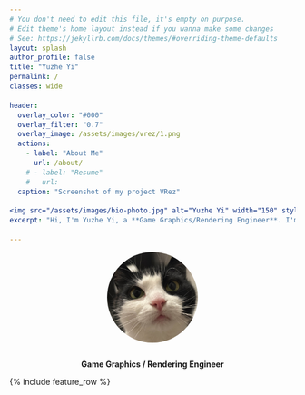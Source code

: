 ```yaml
---
# You don't need to edit this file, it's empty on purpose.
# Edit theme's home layout instead if you wanna make some changes
# See: https://jekyllrb.com/docs/themes/#overriding-theme-defaults
layout: splash
author_profile: false
title: "Yuzhe Yi"
permalink: / 
classes: wide

header:
  overlay_color: "#000"
  overlay_filter: "0.7"
  overlay_image: /assets/images/vrez/1.png
  actions:
    - label: "About Me"
      url: /about/
    # - label: "Resume"
    #   url:
  caption: "Screenshot of my project VRez"

<img src="/assets/images/bio-photo.jpg" alt="Yuzhe Yi" width="150" style="border-radius: 50%; margin-bottom: 1rem;">
excerpt: "Hi, I'm Yuzhe Yi, a **Game Graphics/Rendering Engineer**. I'm currently pursuing my Master's degree in Computing Science at University of Alberta."

---
```


<p align="center">
  <img src="/assets/images/bio-photo.jpg" alt="Yuzhe Yi" width="160" style="border-radius:50%;margin-bottom:0.75rem;">
</p>

<p align="center"><b>Game Graphics / Rendering Engineer</b></p>

{% include feature_row %}